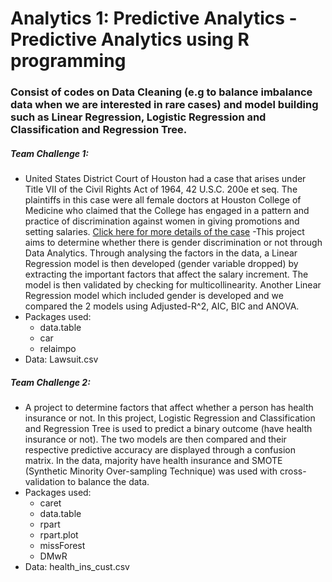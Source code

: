 # **Analytics 1: Predictive Analytics - Predictive Analytics using R programming**

### Consist of codes on Data Cleaning (e.g to balance imbalance data when we are interested in rare cases) and model building such as Linear Regression, Logistic Regression and Classification and Regression Tree.

##### Team Challenge 1:
  - United States District Court of Houston had a case that arises under Title VII of the Civil Rights Act of 1964, 42 U.S.C. 200e et seq.  The plaintiffs in this case were all female doctors at Houston College of Medicine who claimed that the College has engaged in a pattern and practice of discrimination against women in giving promotions and setting salaries. [Click here for more details of the case](https://www.kaggle.com/hjmjerry/gender-discrimination/home)
  -This project aims to determine whether there is gender discrimination or not through Data Analytics. Through analysing the factors in the data, a Linear Regression model is then developed (gender variable dropped) by extracting the important factors that affect the salary increment. The model is then validated by checking for multicollinearity. Another Linear Regression model which included gender is developed and we compared the 2 models using Adjusted-R^2, AIC, BIC and ANOVA.
  - Packages used:
    - data.table
    - car
    - relaimpo
  - Data: Lawsuit.csv

##### Team Challenge 2: 
  - A project to determine factors that affect whether a person has health insurance or not. In this project, Logistic Regression and Classification and Regression Tree is used to predict a binary outcome (have health insurance or not). The two models are then compared and their respective predictive accuracy are displayed through a confusion matrix. In the data, majority have health insurance and SMOTE (Synthetic Minority Over-sampling Technique) was used with cross-validation to balance the data.
  - Packages used:
    - caret
    - data.table
    - rpart
    - rpart.plot
    - missForest
    - DMwR
  - Data: health_ins_cust.csv
